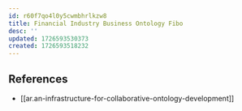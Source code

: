 ```yaml
---
id: r60f7qo4l0y5cwmbhrlkzw8
title: Financial Industry Business Ontology Fibo
desc: ''
updated: 1726593530373
created: 1726593518232
---
```



## References

- [[ar.an-infrastructure-for-collaborative-ontology-development]]